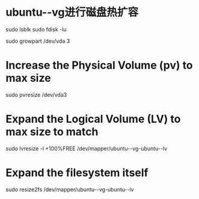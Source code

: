 # ubuntu--vg进行磁盘热扩容



sudo lsblk
sudo fdisk -lu

sudo growpart /dev/vda 3

# Increase the Physical Volume (pv) to max size
sudo pvresize /dev/vda3

# Expand the Logical Volume (LV) to max size to match
sudo lvresize -l +100%FREE /dev/mapper/ubuntu--vg-ubuntu--lv

# Expand the filesystem itself
sudo resize2fs /dev/mapper/ubuntu--vg-ubuntu--lv
